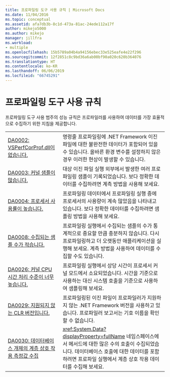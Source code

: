 ```yaml
---
title: 프로파일링 도구 사용 규칙 | Microsoft Docs
ms.date: 11/04/2016
ms.topic: conceptual
ms.assetid: afa7db3b-8c1d-473a-81ac-24ede112a17f
author: mikejo5000
ms.author: mikejo
manager: jillfra
ms.workload:
- multiple
ms.openlocfilehash: 15b5789a04b4a94156ebec33e525eafe4e22f296
ms.sourcegitcommit: 12f2851c8c9bd36a6ab00bf90a020c620b364076
ms.translationtype: HT
ms.contentlocale: ko-KR
ms.lasthandoff: 06/06/2019
ms.locfileid: "66745291"
---
```

# <a name="profiling-tools-usage-rules"></a>프로파일링 도구 사용 규칙
프로파일링 도구 사용 범주의 성능 규칙은 프로파일러를 사용하여 데이터를 가장 효율적으로 수집하기 위한 지침을 제공합니다.

| | |
| - | - |
| [DA0002: VSPerfCorProf.dll이 없습니다.](../profiling/da0002-vsperfcorprof-dll-is-missing.md) | 명령줄 프로파일링에 .NET Framework 이진 파일에 대한 불완전한 데이터가 포함되어 있을 수 있습니다. 올바른 환경 변수를 설정하지 않은 경우 이러한 현상이 발생할 수 있습니다. |
| [DA0003: 커널 샘플이 많습니다.](../profiling/da0003-many-kernel-samples.md) | 대상 이진 파일 실행 외부에서 발생한 여러 프로파일링 샘플이 기록되었습니다. 보다 정확한 데이터를 수집하려면 계측 방법을 사용해 보세요. |
| [DA0004: 프로세서 사용률이 높습니다.](../profiling/da0004-high-processor-usage.md) | 프로파일링 데이터에서 프로파일링 실행 중에 프로세서의 사용량이 계속 많았음을 나타내고 있습니다. 보다 정확한 데이터를 수집하려면 샘플링 방법을 사용해 보세요. |
| [DA0008: 수집되는 샘플 수가 적습니다.](../profiling/da0008-few-samples-collected.md) | 프로파일링 실행에서 수집되는 샘플의 수가 통계적으로 중요할 만큼 충분하지 않습니다. 다시 프로파일링하고 더 오랫동안 애플리케이션을 실행해 보세요. 계측 방법을 사용하여 데이터를 수집할 수도 있습니다. |
| [DA0026: 커널 CPU 시간 처리 수준이 너무 높습니다.](../profiling/da0026-excessive-kernel-cpu-time-processing.md) | 프로파일링 실행에서 상당 시간이 프로세서 커널 모드에서 소요되었습니다. 시간을 기준으로 사용하는 대신 시스템 호출을 기준으로 사용하여 샘플링해 보세요. |
| [DA0029: 지원되지 않는 CLR 버전입니다.](../profiling/da0029-unsupported-clr-version.md) | 프로파일링된 이진 파일이 프로파일러가 지원하지 않는 .NET Framework 버전을 사용하고 있습니다. 프로파일러 보고서는 기호 이름을 확인할 수 없습니다. |
| [DA0030: 데이터베이스 개체의 계층 상호 작용 측정값 수집](../profiling/da0030-gather-tier-interaction-measurements-for-database-projects.md) | <xref:System.Data?displayProperty=fullName> 네임스페이스에서 메서드에 대한 많은 수의 호출이 수집되었습니다. 데이터베이스 호출에 대한 데이터를 포함하려면 프로파일 실행에서 계층 상호 작용 데이터를 수집해 보세요. |
